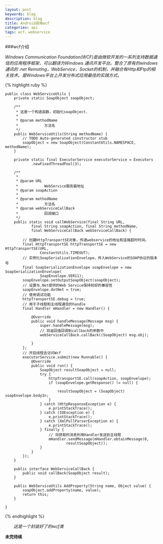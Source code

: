 ```yaml
---
layout: post
keywords: blog
description: blog
title: Android调用wcf
categories: api
tags: wcf、webservice
---
```


###wcf介绍

 *Windows Communication Foundation(WCF)是由微软开发的一系列支持数据通信的应用程序框架，可以翻译为Windows 通讯开发平台。整合了原有的windows通讯的 .net Remoting，WebService，Socket的机制，并融合有Http和Ftp的相关技术。是Windows平台上开发分布式应用最佳的实践方式。*


{% highlight ruby %}

	public class WebServiceUtils {
		private static SoapObject soapObject;
	
		/**
		 * 这是一个构造函数，初始化soapObject.
		 * 
		 * @param methodName
		 *            方法名
		 */
		public WebServiceUtils(String methodName) {
			// TODO Auto-generated constructor stub
			soapObject = new SoapObject(ConstantUtils.NAMESPACE, methodName);
		}
	
		private static final ExecutorService executorService = Executors
				.newFixedThreadPool(3);
	
		/**
		 * 
		 * @param URL
		 *            WebService服务器地址
		 * @param soapAction
		 * 
		 * @param methodName
		 *            方法名
		 * @param webServiceCallBack
		 *            回调接口
		 */
		public static void callWebService(final String URL,
				final String soapAction, final String methodName,
				final WebServiceCallBack webServiceCallBack) {
	
			// 创建HttpTransportSE对象，传递webservice的地址和连接超时时间。
			final HttpTransportSE httpTransportSE = new HttpTransportSE(URL,
					ConstantUtils.TIMEOUT);
			// 实例化SoapSerializationEnvelope，传入WebService的SOAP协议的版本号
			final SoapSerializationEnvelope soapEnvelope = new SoapSerializationEnvelope(
					SoapEnvelope.VER11);
			soapEnvelope.setOutputSoapObject(soapObject);
			// 设置与.Net提供的Web Service保持较好的兼容性
			soapEnvelope.dotNet = true;
			// 使用调试功能
			httpTransportSE.debug = true;
			// 用于子线程和主线程通信的handle
			final Handler mHandler = new Handler() {
	
				@Override
				public void handleMessage(Message msg) {
					super.handleMessage(msg);
					// 将返回值回调到callback的参数中
					webServiceCallBack.callBack((SoapObject) msg.obj);
					
				}
			};
			// 开启线程去访问Wcf
			executorService.submit(new Runnable() {
				@Override
				public void run() {
					SoapObject resultSoapObject = null;
					try {
						httpTransportSE.call(soapAction, soapEnvelope);
						if (soapEnvelope.getResponse() != null) {
	
							resultSoapObject = (SoapObject) soapEnvelope.bodyIn;
						}
					} catch (HttpResponseException e) {
						e.printStackTrace();
					} catch (IOException e) {
						e.printStackTrace();
					} catch (XmlPullParserException e) {
						e.printStackTrace();
					} finally {
						// 将获取的消息利用Handler发送到主线程
						mHandler.sendMessage(mHandler.obtainMessage(0,
								resultSoapObject));
					}
				}
			});
		}
	
		public interface WebServiceCallBack {
			public void callBack(SoapObject result);
		}
	
		public WebServiceUtils AddProperty(String name, Object value) {
			soapObject.addProperty(name, value);
			return this;
		}

	}
{% endhighlight %}

&emsp;&emsp;*这是一个封装好了的wcf类*

**未完待续**